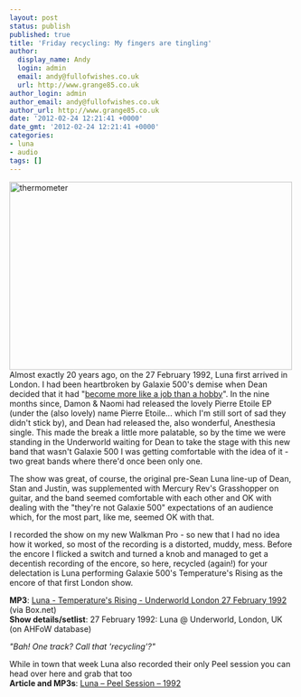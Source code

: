 ```yaml
---
layout: post
status: publish
published: true
title: 'Friday recycling: My fingers are tingling'
author:
  display_name: Andy
  login: admin
  email: andy@fullofwishes.co.uk
  url: http://www.grange85.co.uk
author_login: admin
author_email: andy@fullofwishes.co.uk
author_url: http://www.grange85.co.uk
date: '2012-02-24 12:21:41 +0000'
date_gmt: '2012-02-24 12:21:41 +0000'
categories:
- luna
- audio
tags: []
---
```

<p><a href="http://www.flickr.com/photos/flag75/2382433582/" title="thermometer by flag75*, on Flickr"><img class="aligncenter" src="https://www.fullofwishes.co.uk/wp/wp-content/uploads/2012/02/2382433582_df2ed021c7.jpg" width="500" height="333" alt="thermometer"></a><br />
Almost exactly 20 years ago, on the 27 February 1992, Luna first arrived in London. I had been heartbroken by Galaxie 500's demise when Dean decided that it had "<a href="/1991/05/04/galaxie-500-split/">become more like a job than a hobby</a>". In the nine months since, Damon & Naomi had released the lovely Pierre Etoile EP (under the (also lovely) name Pierre Etoile... which I'm still sort of sad they didn't stick by), and Dean had released the, also wonderful, Anesthesia single. This made the break a little more palatable, so by the time we were standing in the Underworld waiting for Dean to take the stage with this new band that wasn't Galaxie 500 I was getting comfortable with the idea of it - two great bands where there'd once been only one.</p>
<p>The show was great, of course, the original pre-Sean Luna line-up of Dean, Stan and Justin, was supplemented with Mercury Rev's Grasshopper on guitar, and the band seemed comfortable with each other and OK with dealing with the "they're not Galaxie 500" expectations of an audience which, for the most part, like me, seemed OK with that.</p>
<p>I recorded the show on my new Walkman Pro - so new that I had no idea how it worked, so most of the recording is a distorted, muddy, mess. Before the encore I flicked a switch and turned a knob and managed to get a decentish recording of the encore, so here, recycled (again!) for your delectation is Luna performing Galaxie 500's Temperature's Rising as the encore of that first London show.</p>
<p><strong>MP3</strong>: <a href="http://www.box.com/shared/6c2p7xlhau">Luna - Temperature's Rising - Underworld London 27 February 1992</a> (via Box.net)<br />
<strong>Show details/setlist</strong>: 27 February 1992: Luna @ Underworld, London, UK (on AHFoW database)</p>
<p><em>"Bah! One track? Call that 'recycling'?"</em></p>
<p>While in town that week Luna also recorded their only Peel session you can head over here and grab that too<br />
<strong>Article and MP3s</strong>: <a href="/2007/11/22/mp3-luna-slide-peel-session-1992/">Luna – Peel Session – 1992</a></p>
